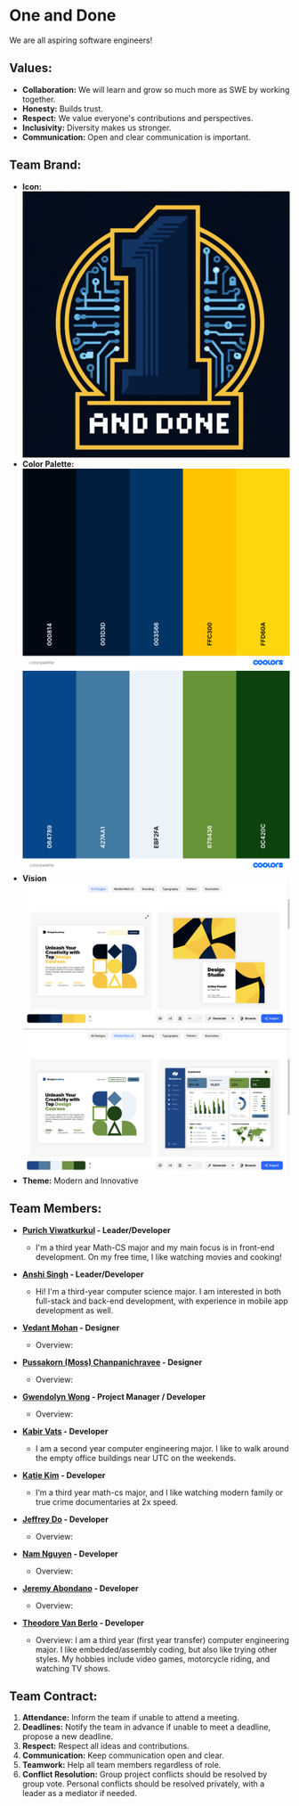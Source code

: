 # One and Done
We are all aspiring software engineers!

## Values:
- **Collaboration:** We will learn and grow so much more as SWE by working together.
- **Honesty:** Builds trust.
- **Respect:** We value everyone's contributions and perspectives.
- **Inclusivity:** Diversity makes us stronger.
- **Communication:** Open and clear communication is important.

## Team Brand:
- **Icon:** ![Icon](branding/icon.png)
- **Color Palette:** ![Color Palette](branding/colorpalette.png)
  ![Color Palette](branding/colorpalette1.png)
- **Vision** ![Vision](branding/vision.png)
  ![Vision](branding/vision1.png)
- **Theme:** Modern and Innovative

## Team Members:
- **[Purich Viwatkurkul](https://github.com/pviwatkurkul) - Leader/Developer**
  - I'm a third year Math-CS major and my main focus is in front-end development. On my free time, I like watching movies and cooking!

- **[Anshi Singh](https://anshisinghh.github.io/Personal-Portfolio/) - Leader/Developer**
  - Hi! I'm a third-year computer science major. I am interested in both full-stack and back-end development, with experience in mobile app development as well.

- **[Vedant Mohan](https://github.com/VedantMohann) - Designer**
  - Overview:

- **[Pussakorn (Moss) Chanpanichravee](https://github.com/PussakornCH) - Designer** 
  - Overview: 

- **[Gwendolyn Wong](https://github.com/gewnwong) - Project Manager / Developer** 
  - Overview: 

- **[Kabir Vats](https://github.com/kabir-vats) - Developer** 
  - I am a second year computer engineering major. I like to walk around the empty office buildings near UTC on the weekends. 

- **[Katie Kim](https://github.com/katieki) - Developer** 
  - I’m a third year math-cs major, and I like watching modern family or true crime documentaries at 2x speed.

- **[Jeffrey Do](https://github.com/Doughster) - Developer** 
  - Overview: 

- **[Nam Nguyen](https://github.com/afacade) - Developer**
  - Overview:

- **[Jeremy Abondano](https://github.com/Jabo10) - Developer** 
  - Overview: 

- **[Theodore Van Berlo](https://github.com/TheodoreVB) - Developer**
  - Overview: I am a third year (first year transfer) computer engineering major. I like embedded/assembly coding, but also like trying other styles. My hobbies include video games, motorcycle riding, and watching TV shows.
 
## Team Contract:
1. **Attendance:** Inform the team if unable to attend a meeting.
2. **Deadlines:** Notify the team in advance if unable to meet a deadline, propose a new deadline.
3. **Respect:** Respect all ideas and contributions.
4. **Communication:** Keep communication open and clear.
5. **Teamwork:** Help all team members regardless of role.
6. **Conflict Resolution:** Group project conflicts should be resolved by group vote. Personal conflicts should be resolved privately, with a leader as a mediator if needed.

